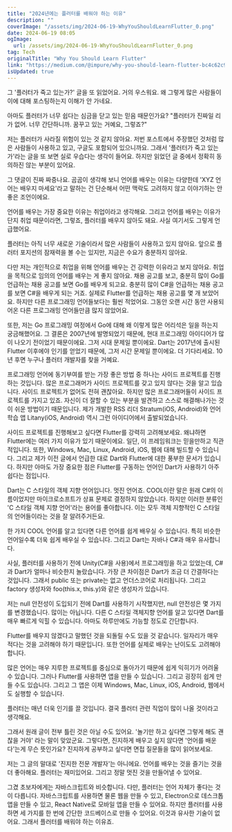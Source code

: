 ```yaml
---
title: "2024년에는 플러터를 배워야 하는 이유"
description: ""
coverImage: "/assets/img/2024-06-19-WhyYouShouldLearnFlutter_0.png"
date: 2024-06-19 08:05
ogImage: 
  url: /assets/img/2024-06-19-WhyYouShouldLearnFlutter_0.png
tag: Tech
originalTitle: "Why You Should Learn Flutter"
link: "https://medium.com/@impure/why-you-should-learn-flutter-bc4c62c9e63e"
isUpdated: true
---
```






그 '플러터가 죽고 있는가?' 글을 또 읽었어요. 거의 우스워요. 왜 그렇게 많은 사람들이 이에 대해 포스팅하는지 이해가 안 가네요.

아마도 플러터가 너무 쉽다는 심금을 닫고 있는 믿음 때문인가요? "플러터가 진짜일 리가 없어. 너무 간단하니까. 꿈꾸고 있는 거예요, 그렇죠?"

저는 플러터가 사라질 위험이 있는 것 같지 않아요. 저번 포스트에서 주장했던 것처럼 많은 사람들이 사용하고 있고, 구글도 포함되어 있으니까요. 그래서 '플러터가 죽고 있는가'라는 글을 또 보면 실로 우습다는 생각이 들어요. 하지만 읽었던 글 중에서 정확히 동의하진 않는 부분이 있어요.

그 댓글이 진짜 짜증나요. 곰곰이 생각해 보니 언어를 배우는 이유는 다양한데 'XYZ 언어는 배우지 마세요'라고 말하는 건 단순해서 어떤 맥락도 고려하지 않고 이야기하는 안 좋은 조언이에요.

<div class="content-ad"></div>

언어를 배우는 가장 중요한 이유는 취업이라고 생각해요. 그리고 언어를 배우는 이유가 단지 취업 때문이라면, 그렇죠, 플러터를 배우지 않아도 돼요. 사실 여기서도 그렇게 언급했어요.

플러터는 아직 너무 새로운 기술이라서 많은 사람들이 사용하고 있지 않아요. 앞으로 플러터 포지션의 잠재력을 볼 수는 있지만, 지금은 수요가 충분하지 않아요.

다만 저는 개인적으로 취업을 위해 언어를 배우는 건 강력한 이유라고 보지 않아요. 취업을 목적으로 임의의 언어를 배우는 게 좋지 않아요. 채용 공고를 보고, 충분히 많이 Go를 언급하는 채용 공고를 보면 Go를 배우게 되고요. 충분히 많이 C#을 언급하는 채용 공고를 보면 C#을 배우게 되는 거죠. 실제로 Flutter를 언급하는 채용 공고를 몇 개 보았어요. 하지만 다른 프로그래밍 언어들보다는 훨씬 적었어요. 그동안 오랜 시간 동안 사용되어온 다른 프로그래밍 언어들만큼 많지 않았어요.

또한, 저는 Go 프로그래밍 여정에서 Go에 대해 왜 이렇게 많은 어리석은 일을 하는지 궁금해했어요. 그 결론은 2007년에 발명되었기 때문에, 현대 프로그래밍 아이디어가 많이 나오기 전이었기 때문이에요. 그저 시대 문제일 뿐이에요. Dart는 2017년에 출시된 Flutter 이후에야 인기를 얻었기 때문에, 그저 시간 문제일 뿐이에요. 더 기다리세요. 10년 후면 누구나 플러터 개발자를 찾을 거예요.

<div class="content-ad"></div>

프로그래밍 언어에 동기부여를 받는 가장 좋은 방법 중 하나는 사이드 프로젝트를 진행하는 것입니다. 많은 프로그래머가 사이드 프로젝트를 갖고 있지 않다는 것을 알고 있습니다. 사이드 프로젝트가 없어도 전혀 괜찮아요. 하지만 많은 프로그래머들이 사이드 프로젝트를 가지고 있죠. 자신이 더 잘할 수 있는 부분을 발견하고 스스로 해결해나가는 것이 쉬운 방법이기 때문입니다. 제가 개발한 RSS 리더 Stratum(iOS, Android)와 언어 학습 앱 Litany(iOS, Android) 역시 그런 아이디어에서 출발되었습니다.

사이드 프로젝트를 진행해보고 싶다면 Flutter를 강력히 고려해보세요. 왜냐하면 Flutter에는 여러 가지 이유가 있기 때문이에요. 일단, 이 프레임워크는 믿을만하고 직관적입니다. 또한, Windows, Mac, Linux, Android, iOS, 웹에 대해 빌드할 수 있습니다. 그리고 제가 이전 글에서 언급한 대로 Dart와 Flutter에 대한 풍부한 문서가 있습니다. 하지만 아마도 가장 중요한 점은 Flutter를 구동하는 언어인 Dart가 사용하기 아주 쉽다는 점입니다.

Dart는 C 스타일의 객체 지향 언어입니다. 멋진 언어죠. COOL이란 말은 원래 C#의 이름이었지만 마이크로소프트가 상표 문제로 결정하지 않았습니다. 하지만 이러한 분류인 'C 스타일 객체 지향 언어'라는 용어를 좋아합니다. 이는 모두 객체 지향적인 C 스타일의 언어들이라는 것을 잘 알려주거든요.

한 가지 COOL 언어를 알고 있다면 다른 언어를 쉽게 배우실 수 있습니다. 특히 비슷한 언어일수록 더욱 쉽게 배우실 수 있습니다. 그리고 Dart는 자바나 C#과 매우 유사합니다.

<div class="content-ad"></div>

사실, 플러터를 사용하기 전에 Unity(C#을 사용)에서 프로그래밍을 하고 있었는데, C#과 Dart가 얼마나 비슷한지 놀랐습니다. 가장 큰 차이점은 Dart가 조금 더 간결하다는 것입니다. 그래서 public 또는 private는 없고 언더스코어로 처리됩니다. 그리고 factory 생성자와 foo(this.x, this.y)와 같은 생성자가 있습니다.

저는 null 안전성이 도입되기 전에 Dart를 사용하기 시작했지만, null 안전성은 몇 가지를 변경했습니다. 많이는 아닙니다. 다른 C 스타일 객체지향 언어를 알고 있다면 Dart를 매우 빠르게 익힐 수 있습니다. 아마도 하루만에도 가능할 정도로 간단합니다.

Flutter를 배우지 않겠다고 말했던 것을 되돌릴 수도 있을 것 같습니다. 일자리가 매우 적다는 것을 고려해야 하기 때문입니다. 또한 언어를 실제로 배우는 난이도도 고려해야 합니다.

많은 언어는 매우 지루한 프로젝트를 중심으로 돌아가기 때문에 쉽게 익히기가 어려울 수 있습니다. 그러나 Flutter를 사용하면 앱을 만들 수 있습니다. 그리고 굉장히 쉽게 만들 수도 있습니다. 그리고 그 앱은 이제 Windows, Mac, Linux, iOS, Android, 웹에서도 실행할 수 있습니다.

<div class="content-ad"></div>

플러터는 매년 더욱 인기를 끌 것입니다. 결국 플러터 관련 직업이 많이 나올 것이라고 생각해요.

그래서 원래 글이 전부 틀린 것은 아닐 수도 있어요. '놀기만 하고 싶다면 그렇게 해도 괜찮을 거야' 라는 말이 맞았군요. 그렇다면, 진지하게 배우고 싶지 않다면 '언어를 배운다'는게 무슨 뜻인가요? 진지하게 공부하고 싶다면 면접 질문들을 많이 읽어보세요.

저는 그 글의 말대로 '진지한 전문 개발자'는 아니에요. 언어를 배우는 것을 즐기는 것을 더 좋아해요. 플러터는 재미있어요. 그리고 정말 멋진 것을 만들어낼 수 있어요.

그겼 초보자에게는 자바스크립트와 비슷합니다. 다만, 플러터는 언어 자체가 좋다는 것이 다릅니다. 자바스크립트를 사용하면 물론 웹을 만들 수 있고, Electron으로 데스크톱 앱을 만들 수 있고, React Native로 모바일 앱을 만들 수 있어요. 하지만 플러터를 사용하면 세 가지를 한 번에 간단한 코드베이스로 만들 수 있어요. 이것과 유사한 기술이 없어요. 그래서 플러터를 배워야 하는 이유죠.